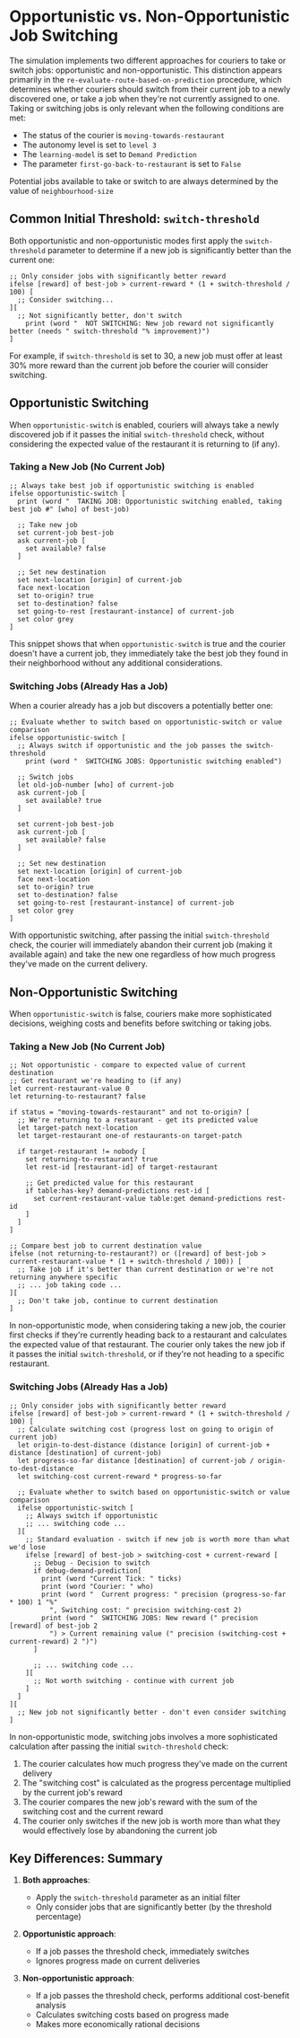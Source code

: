 # Opportunistic vs. Non-Opportunistic Job Switching

The simulation implements two different approaches for couriers to take or switch jobs: opportunistic and non-opportunistic. This distinction appears primarily in the `re-evaluate-route-based-on-prediction` procedure, which determines whether couriers should switch from their current job to a newly discovered one, or take a job when they're not currently assigned to one. Taking or switching jobs is only relevant when the following conditions are met:

- The status of the courier is `moving-towards-restaurant` 
- The autonomy level is set to `level 3`
- The `learning-model` is set to `Demand Prediction`
- The parameter `first-go-back-to-restaurant` is set to `False`

Potential jobs available to take or switch to are always determined by the value of `neighbourhood-size`

## Common Initial Threshold: `switch-threshold`

Both opportunistic and non-opportunistic modes first apply the `switch-threshold` parameter to determine if a new job is significantly better than the current one:

```netlogo
;; Only consider jobs with significantly better reward
ifelse [reward] of best-job > current-reward * (1 + switch-threshold / 100) [
  ;; Consider switching...
][
  ;; Not significantly better, don't switch
    print (word "  NOT SWITCHING: New job reward not significantly better (needs " switch-threshold "% improvement)")
]
```

For example, if `switch-threshold` is set to 30, a new job must offer at least 30% more reward than the current job before the courier will consider switching.

## Opportunistic Switching

When `opportunistic-switch` is enabled, couriers will always take a newly discovered job if it passes the initial `switch-threshold` check, without considering the expected value of the restaurant it is returning to (if any).

### Taking a New Job (No Current Job)

```netlogo
;; Always take best job if opportunistic switching is enabled
ifelse opportunistic-switch [
  print (word "  TAKING JOB: Opportunistic switching enabled, taking best job #" [who] of best-job)

  ;; Take new job
  set current-job best-job
  ask current-job [
    set available? false
  ]

  ;; Set new destination
  set next-location [origin] of current-job
  face next-location
  set to-origin? true
  set to-destination? false
  set going-to-rest [restaurant-instance] of current-job
  set color grey
]
```

This snippet shows that when `opportunistic-switch` is true and the courier doesn't have a current job, they immediately take the best job they found in their neighborhood without any additional considerations.

### Switching Jobs (Already Has a Job)

When a courier already has a job but discovers a potentially better one:

```netlogo
;; Evaluate whether to switch based on opportunistic-switch or value comparison
ifelse opportunistic-switch [
  ;; Always switch if opportunistic and the job passes the switch-threshold
    print (word "  SWITCHING JOBS: Opportunistic switching enabled")

  ;; Switch jobs
  let old-job-number [who] of current-job
  ask current-job [
    set available? true
  ]

  set current-job best-job
  ask current-job [
    set available? false
  ]

  ;; Set new destination
  set next-location [origin] of current-job
  face next-location
  set to-origin? true
  set to-destination? false
  set going-to-rest [restaurant-instance] of current-job
  set color grey
]
```

With opportunistic switching, after passing the initial `switch-threshold` check, the courier will immediately abandon their current job (making it available again) and take the new one regardless of how much progress they've made on the current delivery.

## Non-Opportunistic Switching

When `opportunistic-switch` is false, couriers make more sophisticated decisions, weighing costs and benefits before switching or taking jobs.

### Taking a New Job (No Current Job)

```netlogo
;; Not opportunistic - compare to expected value of current destination
;; Get restaurant we're heading to (if any)
let current-restaurant-value 0
let returning-to-restaurant? false

if status = "moving-towards-restaurant" and not to-origin? [
  ;; We're returning to a restaurant - get its predicted value
  let target-patch next-location
  let target-restaurant one-of restaurants-on target-patch

  if target-restaurant != nobody [
    set returning-to-restaurant? true
    let rest-id [restaurant-id] of target-restaurant

    ;; Get predicted value for this restaurant
    if table:has-key? demand-predictions rest-id [
      set current-restaurant-value table:get demand-predictions rest-id
    ]
  ]
]

;; Compare best job to current destination value
ifelse (not returning-to-restaurant?) or ([reward] of best-job > current-restaurant-value * (1 + switch-threshold / 100)) [
  ;; Take job if it's better than current destination or we're not returning anywhere specific
  ;; ... job taking code ...
][
  ;; Don't take job, continue to current destination
]
```

In non-opportunistic mode, when considering taking a new job, the courier first checks if they're currently heading back to a restaurant and calculates the expected value of that restaurant. The courier only takes the new job if it passes the initial `switch-threshold`, or if they're not heading to a specific restaurant.

### Switching Jobs (Already Has a Job)

```netlogo
;; Only consider jobs with significantly better reward
ifelse [reward] of best-job > current-reward * (1 + switch-threshold / 100) [
  ;; Calculate switching cost (progress lost on going to origin of current job)
  let origin-to-dest-distance (distance [origin] of current-job + distance [destination] of current-job)
  let progress-so-far distance [destination] of current-job / origin-to-dest-distance
  let switching-cost current-reward * progress-so-far

  ;; Evaluate whether to switch based on opportunistic-switch or value comparison
  ifelse opportunistic-switch [
    ;; Always switch if opportunistic
    ;; ... switching code ...
  ][
    ;; Standard evaluation - switch if new job is worth more than what we'd lose
    ifelse [reward] of best-job > switching-cost + current-reward [
      ;; Debug - Decision to switch
      if debug-demand-prediction[
        print (word "Current Tick: " ticks)
        print (word "Courier: " who)
        print (word "  Current progress: " precision (progress-so-far * 100) 1 "%"
          ", Switching cost: " precision switching-cost 2)
        print (word "  SWITCHING JOBS: New reward (" precision [reward] of best-job 2
          ") > Current remaining value (" precision (switching-cost + current-reward) 2 ")")
      ]
      
      ;; ... switching code ...
    ][
      ;; Not worth switching - continue with current job
    ]
  ]
][
  ;; New job not significantly better - don't even consider switching
]
```

In non-opportunistic mode, switching jobs involves a more sophisticated calculation after passing the initial `switch-threshold` check:

1. The courier calculates how much progress they've made on the current delivery
2. The "switching cost" is calculated as the progress percentage multiplied by the current job's reward
3. The courier compares the new job's reward with the sum of the switching cost and the current reward
4. The courier only switches if the new job is worth more than what they would effectively lose by abandoning the current job

## Key Differences: Summary

1. **Both approaches**:
   - Apply the `switch-threshold` parameter as an initial filter
   - Only consider jobs that are significantly better (by the threshold percentage)

2. **Opportunistic approach**:
   - If a job passes the threshold check, immediately switches
   - Ignores progress made on current deliveries

3. **Non-opportunistic approach**:
   - If a job passes the threshold check, performs additional cost-benefit analysis
   - Calculates switching costs based on progress made
   - Makes more economically rational decisions